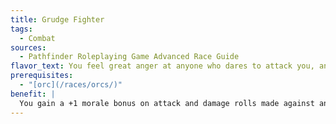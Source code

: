 ```yaml
---
title: Grudge Fighter
tags:
  - Combat
sources:
  - Pathfinder Roleplaying Game Advanced Race Guide
flavor_text: You feel great anger at anyone who dares to attack you, and this fury makes your own attacks that much stronger.
prerequisites:
  - "[orc](/races/orcs/)"
benefit: |
  You gain a +1 morale bonus on attack and damage rolls made against any creature that attacked you in the current combat.
---
```


